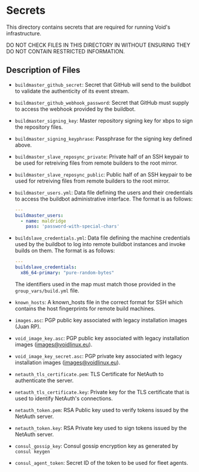# Secrets

This directory contains secrets that are required for running Void's infrastructure.

DO NOT CHECK FILES IN THIS DIRECTORY IN WITHOUT ENSURING THEY DO NOT
CONTAIN RESTRICTED INFORMATION.

## Description of Files

  * `buildmaster_github_secret`: Secret that GitHub will send to the
    buildbot to validate the authenticity of its event stream.
  * `buildmaster_github_webhook_password`: Secret that GitHub must
    supply to access the webhook provided by the buildbot.
  * `buildmaster_signing_key`: Master repository signing key for xbps
    to sign the repository files.
  * `buildmaster_signing_keyphrase`: Passphrase for the signing key
    defined above.
  * `buildmaster_slave_reposync_private`: Private half of an SSH
    keypair to be used for retreiving files from remote builders to
    the root mirror.
  * `buildmaster_slave_reposync_public`: Public half of an SSH
    keypair to be used for retreiving files from remote builders to
    the root mirror.
  * `buildmaster_users.yml`: Data file defining the users and their
    credentials to access the buildbot administrative interface.  The
    format is as follows:

    ```yaml
    ---
    buildmaster_users:
      - name: maldridge
        pass: 'password-with-special-chars'
    ```

  * `buildslave_credentials.yml`: Data file defining the machine
    credentials used by the buildbot to log into remote buildbot
    instances and invoke builds on them.  The format is as follows:

    ```yaml
    ---
    buildslave_credentials:
      x86_64-primary: "pure-random-bytes"
    ```

    The identifiers used in the map must match those provided in the
    `group_vars/build.yml` file.

  * `known_hosts`: A known_hosts file in the correct format for SSH
    which contains the host fingerprints for remote build machines.
  * `images.asc`: PGP public key associated with legacy installation
    images (Juan RP).
  * `void_image_key.asc`: PGP public key associated with legacy
    installation images (images@voidlinux.eu).
  * `void_image_key_secret.asc`: PGP private key associated with
    legacy installation images (images@voidlinux.eu).
  * `netauth_tls_certificate.pem`: TLS Certificate for NetAuth to
    authenticate the server.
  * `netauth_tls_certificate.key`: Private key for the TLS certificate
    that is used to identify NetAuth's connections.
  * `netauth_token.pem`: RSA Public key used to verify tokens issued by
    the NetAuth server.
  * `netauth_token.key`: RSA Private key used to sign tokens issued by
    the NetAuth server.
  * `consul_gossip_key`: Consul gossip encryption key as generated by
    `consul keygen`
  * `consul_agent_token`: Secret ID of the token to be used for fleet
    agents.
